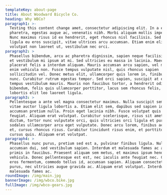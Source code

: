 ```yaml
---
templateKey: about-page
title: About Woodward Bicycle Co.
heading: Why WBCo?
paragraph1: >-
  Testing this content change amet, consectetur adipiscing elit. In a erat
  pharetra, egestas augue ac, venenatis nibh. Morbi aliquam mollis imperdiet.
  Nunc maximus risus id ex hendrerit, eget rhoncus nisl facilisis. Sed ornare
  ligula eu eros suscipit, vitae ultrices arcu accumsan. Etiam enim elit,
  volutpat non laoreet ut, vestibulum nec orci.
paragraph2: >
  Phasellus bibendum, arcu ac pharetra dignissim, sapien neque facilisis libero,
  et vestibulum mi ipsum at mi. Sed ultricies eu massa in lacinia. Maecenas
  placerat felis a interdum aliquam. Mauris accumsan arcu sapien, vel mollis
  enim vehicula non. Fusce tempus vulputate nisl, quis rhoncus sapien
  sollicitudin vel. Donec metus elit, ullamcorper quis lorem in, finibus blandit
  nunc. Curabitur rutrum egestas tempor. Sed orci sapien, suscipit at elit quis,
  tempus vestibulum mauris. Mauris non faucibus tortor, a hendrerit odio. Ut
  bibendum, felis quis ullamcorper porttitor, lacus sem rhoncus felis, sit amet
  lobortis elit leo laoreet ligula.
paragraph3: >
  Pellentesque a ante vel magna consectetur maximus. Nulla suscipit sem felis,
  vitae auctor ligula lobortis a. Etiam elit sem, dapibus sed sapien id,
  accumsan pretium nulla. Proin eget lacinia nibh. Fusce volutpat quis felis eu
  feugiat. Aliquam erat volutpat. Curabitur scelerisque, risus sit amet semper
  dictum, tortor nunc vulputate orci, quis ultricies orci ligula et purus. Etiam
  sodales ullamcorper arcu eget vulputate. Donec arcu lorem, finibus ac tempus
  et, cursus rhoncus risus. Curabitur tincidunt risus enim, et porttitor mauris
  cursus quis. Aliquam erat volutpat.
paragraph4: >
  Phasellus nunc purus, pretium sed est a, pulvinar finibus ligula. Nullam id
  accumsan dui, sed vestibulum sapien. Interdum et malesuada fames ac ante ipsum
  primis in faucibus. Praesent aliquam sem metus, et maximus ipsum hendrerit
  vehicula. Donec pellentesque est est, nec iaculis ante feugiat nec. Cras eu
  eros fermentum, commodo tellus id, accumsan sapien. Aliquam consectetur varius
  purus, nec ultricies augue gravida ac. Aliquam erat volutpat. Interdum et
  malesuada fames ac.
roundImage: /img/main.jpg
bannerImage: /img/wbco.bike.jpg
fullImage: /img/wbco-gears.jpg
---
```


